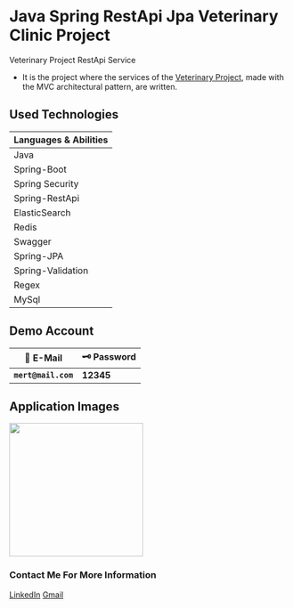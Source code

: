 # Java Spring RestApi Jpa Veterinary Clinic Project
Veterinary Project RestApi Service

* It is the project where the services of the [Veterinary Project](https://www.google.com), made with the MVC architectural pattern, are written.

## Used Technologies
| Languages & Abilities |
|-----------------------|
|        Java           |
|     Spring-Boot       |
|   Spring Security     |
|    Spring-RestApi     |
|     ElasticSearch     |
|         Redis         |
|        Swagger        |
|      Spring-JPA       |
|   Spring-Validation   |
|        Regex          |
|         MySql         |

## Demo Account
| :closed_lock_with_key: E-Mail | :old_key: Password |
|----------|----------|
| **``mert@mail.com``**| **12345**|


## Application Images
<p>
  
<a href="https://github.com/mertdumanlicse/Java-Spring-Mvc-Jpa-Veterinary-Clinic-Project/blob/main/images/1.jpg" target="_blank">
<img src="https://github.com/mertdumanlicse/Java-Spring-Mvc-Jpa-Veterinary-Clinic-Project/blob/main/images/1.jpg" width="240" style="max-width:100%;"></a>

</p>

### Contact Me For More Information  

<a href="https://www.linkedin.com/in/mertdumanli" target="_blank">LinkedIn</a>
<a href="mailto:mertdumanli.cse@gmail.com" target="_blank">Gmail</a>
